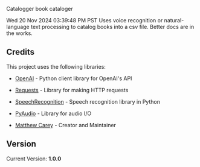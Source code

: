 Catalogger
book cataloger

Wed 20 Nov 2024 03:39:48 PM PST 
Uses voice recognition or natural-language text processing to catalog books into a csv file.
Better docs are in the works.



## Credits

This project uses the following libraries:

- [OpenAI](https://github.com/openai/openai-python) - Python client library for OpenAI's API
- [Requests](https://requests.readthedocs.io/) - Library for making HTTP requests
- [SpeechRecognition](https://github.com/Uberi/speech_recognition) - Speech recognition library in Python
- [PyAudio](https://people.csail.mit.edu/hubert/pyaudio/) - Library for audio I/O


- [Matthew Carey](https://github.com/mtthwcarey) - Creator and Maintainer

## Version

Current Version: **1.0.0**


###


